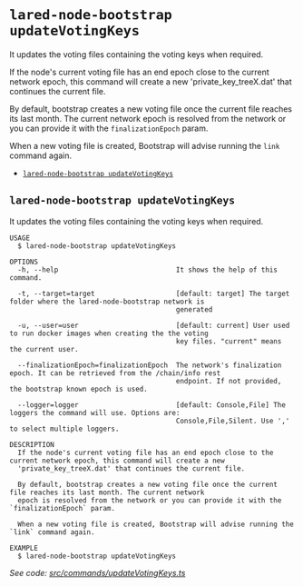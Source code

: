 `lared-node-bootstrap updateVotingKeys`
=======================================

It updates the voting files containing the voting keys when required.

If the node's current voting file has an end epoch close to the current network epoch, this command will create a new 'private_key_treeX.dat' that continues the current file.

By default, bootstrap creates a new voting file once the current file reaches its last month. The current network epoch is resolved from the network or you can provide it with the `finalizationEpoch` param.

When a new voting file is created, Bootstrap will advise running the `link` command again.

* [`lared-node-bootstrap updateVotingKeys`](#lared-node-bootstrap-updatevotingkeys)

## `lared-node-bootstrap updateVotingKeys`

It updates the voting files containing the voting keys when required.

```
USAGE
  $ lared-node-bootstrap updateVotingKeys

OPTIONS
  -h, --help                             It shows the help of this command.

  -t, --target=target                    [default: target] The target folder where the lared-node-bootstrap network is
                                         generated

  -u, --user=user                        [default: current] User used to run docker images when creating the the voting
                                         key files. "current" means the current user.

  --finalizationEpoch=finalizationEpoch  The network's finalization epoch. It can be retrieved from the /chain/info rest
                                         endpoint. If not provided, the bootstrap known epoch is used.

  --logger=logger                        [default: Console,File] The loggers the command will use. Options are:
                                         Console,File,Silent. Use ',' to select multiple loggers.

DESCRIPTION
  If the node's current voting file has an end epoch close to the current network epoch, this command will create a new 
  'private_key_treeX.dat' that continues the current file.

  By default, bootstrap creates a new voting file once the current file reaches its last month. The current network 
  epoch is resolved from the network or you can provide it with the `finalizationEpoch` param.

  When a new voting file is created, Bootstrap will advise running the `link` command again.

EXAMPLE
  $ lared-node-bootstrap updateVotingKeys
```

_See code: [src/commands/updateVotingKeys.ts](https://github.com/lared-association/lared-node-bootstrap/blob/v1.1.5/src/commands/updateVotingKeys.ts)_
